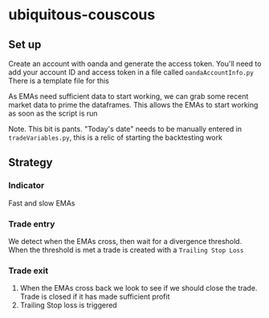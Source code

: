 # ubiquitous-couscous

## Set up
Create an account with oanda and generate the access token. You'll need to add your account ID and access token in a file called `oandaAccountInfo.py` There is a template file for this

As EMAs need sufficient data to start working, we can grab some recent market data to prime the dataframes. This allows the EMAs to start working as soon as the script is run

Note. This bit is pants. "Today's date" needs to be manually entered in  `tradeVariables.py`, this is a relic of starting the backtesting work

## Strategy
### Indicator
Fast and slow EMAs

### Trade entry
We detect when the EMAs cross, then wait for a divergence threshold. When the threshold is met a trade is created with a `Trailing Stop Loss` 

### Trade exit
1. When the EMAs cross back we look to see if we should close the trade. Trade is closed if it has made sufficient profit
2. Trailing Stop loss is triggered